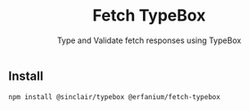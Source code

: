 <div align='center'>

<h1>Fetch TypeBox</h1>
<p>Type and Validate fetch responses using TypeBox</p>
</div>


```ts

```

## Install

```
npm install @sinclair/typebox @erfanium/fetch-typebox
```